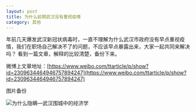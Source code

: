 ```yaml
---
layout: post
title: 为什么前期武汉没有重视疫情
category: 其他
---
```


年前几天爆发武汉新冠状病毒时，一直不理解为什么武汉市政府没有早点重视疫情，我们在职场自己解决不了的问题，不应该早点暴露出来，大家一起共同来解决吗？
看到一篇文章，解释的比较清楚，备份下来。

微博上文章地址：[https://www.weibo.com/ttarticle/p/show?id=2309634464946757894247](https://www.weibo.com/ttarticle/p/show?id=2309634464946757894247)

图片备份

![为什么隐瞒—武汉围城中的经济学](/images/%E4%B8%BA%E4%BB%80%E4%B9%88%E9%9A%90%E7%9E%92%E2%80%94%E6%AD%A6%E6%B1%89%E5%9B%B4%E5%9F%8E%E4%B8%AD%E7%9A%84%E7%BB%8F%E6%B5%8E%E5%AD%A6.png)  

